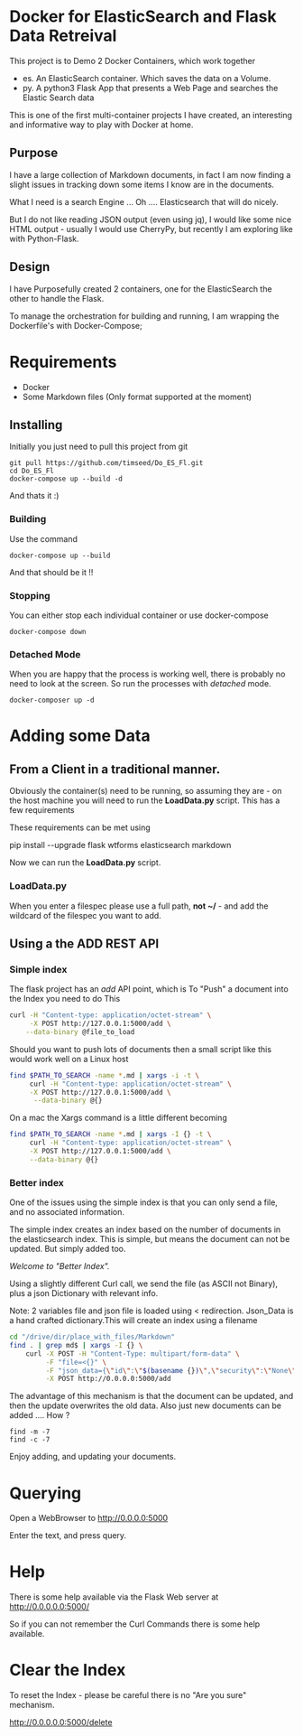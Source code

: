 # Docker for ElasticSearch and Flask Data Retreival

This project is to Demo 2 Docker Containers, which work together

  - es. An ElasticSearch container. Which saves the data on a Volume.
  - py. A python3 Flask App that presents a Web Page and searches the Elastic Search data

This is one of the first multi-container projects I have created, an interesting and informative way to play with Docker at home.

## Purpose

I have a large collection of Markdown documents, in fact I am now finding a slight issues in tracking down some items I know are in the documents.

What I need is a search Engine ... Oh .... Elasticsearch that will do nicely.

But I do not like reading JSON output (even using jq), I would like some nice HTML output - usually I would use CherryPy, but recently I am exploring like with Python-Flask.

## Design

I have Purposefully created 2 containers, one for the ElasticSearch the other to handle the Flask.

To manage the orchestration for building and running, I am wrapping the Dockerfile's with Docker-Compose;

# Requirements

  - Docker
  - Some Markdown files (Only format supported at the moment)

## Installing

Initially you just need to pull this project from git

    git pull https://github.com/timseed/Do_ES_Fl.git
    cd Do_ES_Fl
    docker-compose up --build -d

And thats it :)

### Building

Use the command

    docker-compose up --build

And that should be it !!

### Stopping

You can either stop each individual container or use docker-compose

    docker-compose down

### Detached Mode

When you are happy that the process is working well, there is probably no need to look at the screen. So run the processes with *detached* mode.

    docker-composer up -d

# Adding some Data


## From a Client in a traditional manner.

Obviously the container(s) need to be running, so assuming they are - on the host machine you will need to run the **LoadData.py** script. This has a few requirements

These requirements can be met using

   pip install --upgrade flask wtforms elasticsearch markdown

Now we can run the **LoadData.py** script.

### LoadData.py

When you enter a filespec please use a full path, **not ~/** - and add the wildcard of the filespec you want to add.

## Using a the ADD REST API

### Simple index

The flask project has an *add* API point, which is
To "Push" a document into the Index you need to do This
```bash
curl -H "Content-type: application/octet-stream" \
     -X POST http://127.0.0.1:5000/add \
    --data-binary @file_to_load
```
Should you want to push lots of documents then a small script like this would work well on a Linux host

```bash
find $PATH_TO_SEARCH -name *.md | xargs -i -t \
     curl -H "Content-type: application/octet-stream" \
     -X POST http://127.0.0.1:5000/add \
      --data-binary @{}
```

On a mac the Xargs command is a little different becoming

```bash
find $PATH_TO_SEARCH -name *.md | xargs -I {} -t \
     curl -H "Content-type: application/octet-stream" \
     -X POST http://127.0.0.1:5000/add \
     --data-binary @{}
```

### Better index

One of the issues using the simple index is that you can only send a file, and no associated information.

The simple index creates an index based on the number of documents in the elasticsearch index. This is simple, but means the document can not be updated. But simply added too.

*Welcome to "Better Index".*

Using a slightly different Curl call, we send the file (as ASCII not Binary), plus a json Dictionary with relevant info.

Note: 2 variables file and json file is loaded using < redirection.
Json_Data is a hand crafted dictionary.This will create an index using a filename

```bash
cd "/drive/dir/place_with_files/Markdown"
find . | grep md$ | xargs -I {} \
    curl -X POST -H "Content-Type: multipart/form-data" \
         -F "file=<{}" \
         -F "json_data={\"id\":\"$(basename {})\",\"security\":\"None\"}" \
         -X POST http://0.0.0.0:5000/add
```

The advantage of this mechanism is that the document can be updated, and then the update overwrites the old data. Also just new documents can be added .... How ?

    find -m -7
    find -c -7

Enjoy adding, and updating your documents.

# Querying

Open a WebBrowser to http://0.0.0.0:5000

Enter the text, and press query.

# Help

There is some help available via the Flask Web server at http://0.0.0.0.0:5000/

So if you can not remember the Curl Commands there is some help available.

# Clear the Index

To reset the Index - please be careful there is no "Are you sure" mechanism.

http://0.0.0.0.0:5000/delete
